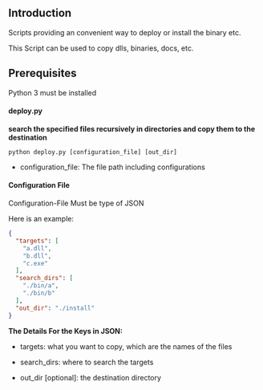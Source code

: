 ## Introduction

Scripts providing an convenient way to deploy or install the binary etc. 

This Script can be used to copy dlls, binaries, docs, etc.

## Prerequisites
Python 3 must be installed

#### deploy.py

**search the specified files recursively in directories and copy them to the destination**


```shell
python deploy.py [configuration_file] [out_dir]
```
- configuration_file: The file path including configurations 

#### Configuration File

Configuration-File Must be type of JSON

Here is an example:

```json
{
  "targets": [
    "a.dll",
    "b.dll",
    "c.exe"
  ],
  "search_dirs": [
    "./bin/a",
    "./bin/b"
  ],
  "out_dir": "./install"
}
```

**The Details For the Keys in JSON:**

- targets: what you want to copy, which are the names of the files

- search_dirs: where to search the targets

- out_dir \[optional\]: the destination directory